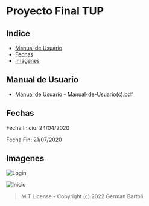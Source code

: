 # Proyecto Final TUP

## Indice

- [Manual de Usuario](#manual-de-usuario)
- [Fechas](#fechas)
- [Imagenes](#imagenes)

## Manual de Usuario

- [Manual de Usuario](https://github.com/bartoligerman497/Proyecto-Final-TUP-UTN/blob/main/Manual-de-Usuario(c).pdf) - Manual-de-Usuario(c).pdf

## Fechas

Fecha Inicio: 24/04/2020

Fecha Fin: 21/07/2020

## Imagenes

![Login](https://user-images.githubusercontent.com/53313625/173908657-5e5e7988-0e3a-4b63-83ab-49dd34b08471.png)

![Inicio](https://user-images.githubusercontent.com/53313625/173908714-4ff3c9e0-1f6c-4e3b-956e-1cd184eb38cc.png)

> MIT License - Copyright (c) 2022 German Bartoli
